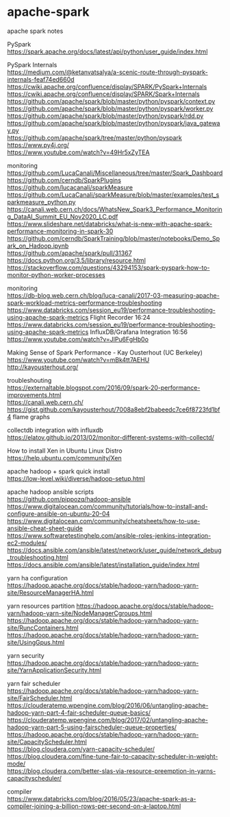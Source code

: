 # apache-spark
apache spark notes <br />

PySpark <br />
https://spark.apache.org/docs/latest/api/python/user_guide/index.html <br />

PySpark Internals <br />
https://medium.com/@ketanvatsalya/a-scenic-route-through-pyspark-internals-feaf74ed660d <br />
https://cwiki.apache.org/confluence/display/SPARK/PySpark+Internals <br />
https://cwiki.apache.org/confluence/display/SPARK/Spark+Internals <br />
https://github.com/apache/spark/blob/master/python/pyspark/context.py <br />
https://github.com/apache/spark/blob/master/python/pyspark/worker.py <br />
https://github.com/apache/spark/blob/master/python/pyspark/rdd.py <br />
https://github.com/apache/spark/blob/master/python/pyspark/java_gateway.py <br />
https://github.com/apache/spark/tree/master/python/pyspark <br />
https://www.py4j.org/ <br />
https://www.youtube.com/watch?v=49Hr5xZyTEA <br />

monitoring <br />
https://github.com/LucaCanali/Miscellaneous/tree/master/Spark_Dashboard <br />
https://github.com/cerndb/SparkPlugins <br />
https://github.com/lucacanali/sparkMeasure <br />
https://github.com/LucaCanali/sparkMeasure/blob/master/examples/test_sparkmeasure_python.py <br />
https://canali.web.cern.ch/docs/WhatsNew_Spark3_Performance_Monitoring_DataAI_Summit_EU_Nov2020_LC.pdf <br />
https://www.slideshare.net/databricks/what-is-new-with-apache-spark-performance-monitoring-in-spark-30 <br />
https://github.com/cerndb/SparkTraining/blob/master/notebooks/Demo_Spark_on_Hadoop.ipynb <br />
https://github.com/apache/spark/pull/31367 <br />
https://docs.python.org/3.5/library/resource.html <br />
https://stackoverflow.com/questions/43294153/spark-pyspark-how-to-monitor-python-worker-processes <br />

monitoring <br />
https://db-blog.web.cern.ch/blog/luca-canali/2017-03-measuring-apache-spark-workload-metrics-performance-troubleshooting <br />
https://www.databricks.com/session_eu19/performance-troubleshooting-using-apache-spark-metrics  Flight Recorder 16:24 <br />
https://www.databricks.com/session_eu19/performance-troubleshooting-using-apache-spark-metrics  InfluxDB/Grafana Integration 16:56 <br />
https://www.youtube.com/watch?v=JlPu6FgHb0o <br />

Making Sense of Spark Performance - Kay Ousterhout (UC Berkeley) <br />
https://www.youtube.com/watch?v=mBk4tt7AEHU <br />
http://kayousterhout.org/ <br />

troubleshouting <br />
https://externaltable.blogspot.com/2016/09/spark-20-performance-improvements.html <br />
https://canali.web.cern.ch/ <br />
https://gist.github.com/kayousterhout/7008a8ebf2babeedc7ce6f8723fd1bf4 flame graphs <br />

collectdb integration with influxdb <br />
https://elatov.github.io/2013/02/monitor-different-systems-with-collectd/ <br />

How to install Xen in Ubuntu Linux Distro <br />
https://help.ubuntu.com/community/Xen  <br />

apache hadoop + spark quick install <br />
https://low-level.wiki/diverse/hadoop-setup.html<br />

apache hadoop ansible scripts<br />
https://github.com/pippozq/hadoop-ansible <br />
https://www.digitalocean.com/community/tutorials/how-to-install-and-configure-ansible-on-ubuntu-20-04 <br />
https://www.digitalocean.com/community/cheatsheets/how-to-use-ansible-cheat-sheet-guide <br />
https://www.softwaretestinghelp.com/ansible-roles-jenkins-integration-ec2-modules/ <br />
https://docs.ansible.com/ansible/latest/network/user_guide/network_debug_troubleshooting.html <br />
https://docs.ansible.com/ansible/latest/installation_guide/index.html <br />

yarn ha configuration<br />
https://hadoop.apache.org/docs/stable/hadoop-yarn/hadoop-yarn-site/ResourceManagerHA.html

yarn resources partition 
https://hadoop.apache.org/docs/stable/hadoop-yarn/hadoop-yarn-site/NodeManagerCgroups.html  <br />
https://hadoop.apache.org/docs/stable/hadoop-yarn/hadoop-yarn-site/RuncContainers.html  <br />
https://hadoop.apache.org/docs/stable/hadoop-yarn/hadoop-yarn-site/UsingGpus.html  <br />

yarn security<br />
https://hadoop.apache.org/docs/stable/hadoop-yarn/hadoop-yarn-site/YarnApplicationSecurity.html <br />

yarn fair scheduler<br />
https://hadoop.apache.org/docs/stable/hadoop-yarn/hadoop-yarn-site/FairScheduler.html <br />
https://clouderatemp.wpengine.com/blog/2016/06/untangling-apache-hadoop-yarn-part-4-fair-scheduler-queue-basics/ <br />
https://clouderatemp.wpengine.com/blog/2017/02/untangling-apache-hadoop-yarn-part-5-using-fairscheduler-queue-properties/ <br />
https://hadoop.apache.org/docs/stable/hadoop-yarn/hadoop-yarn-site/CapacityScheduler.html <br />
https://blog.cloudera.com/yarn-capacity-scheduler/ <br />
https://blog.cloudera.com/fine-tune-fair-to-capacity-scheduler-in-weight-mode/ <br />
https://blog.cloudera.com/better-slas-via-resource-preemption-in-yarns-capacityscheduler/ <br />

compiler <br />
https://www.databricks.com/blog/2016/05/23/apache-spark-as-a-compiler-joining-a-billion-rows-per-second-on-a-laptop.html <br />




